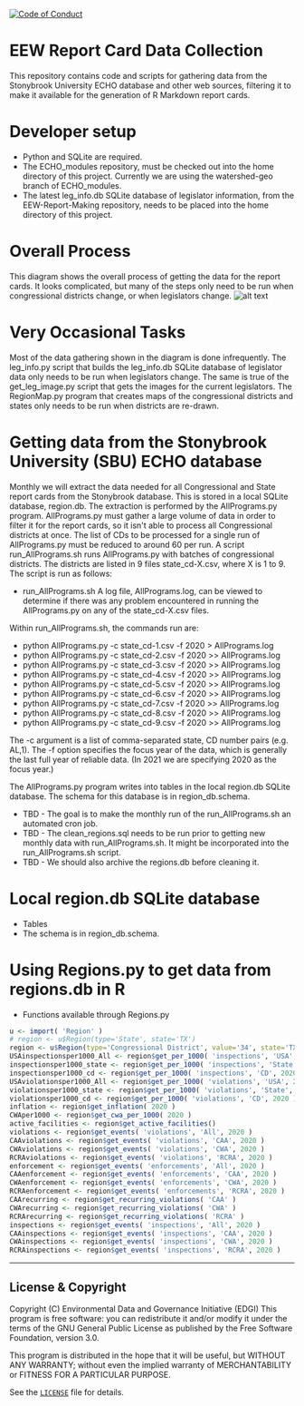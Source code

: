  [![Code of Conduct](https://img.shields.io/badge/%E2%9D%A4-code%20of%20conduct-blue.svg?style=flat)](https://github.com/edgi-govdata-archiving/overview/blob/main/CONDUCT.md)

# EEW Report Card Data Collection
This repository contains code and scripts for gathering data from the Stonybrook University ECHO database and other web sources, filtering it to make it available for the generation of R Markdown report cards.

# Developer setup
* Python and SQLite are required.
* The ECHO_modules repository, must be checked out into the home directory of this project. Currently we are using the watershed-geo branch of ECHO_modules.
* The latest leg_info.db SQLite database of legislator information, from the EEW-Report-Making repository, needs to be placed into the home directory of this project.

# Overall Process
This diagram shows the overall process of getting the data for the report cards.  It looks complicated, but many of the steps
only need to be run when congressional districts change, or when legislators change.
![alt text](https://github.com/edgi-govdata-archiving/EEW-ReportCard-Data/main/ReportCard-process-flow.jpg?raw=true)

# Very Occasional Tasks
Most of the data gathering shown in the diagram is done infrequently.  The leg_info.py script that builds the leg_info.db SQLite database of legislator data only needs to be run when legislators change.  The same is true of the get_leg_image.py script that gets the images for the current legislators.  The RegionMap.py program that creates maps of the congressional districts and states only needs to be run when districts are re-drawn.

# Getting data from the Stonybrook University (SBU) ECHO database 
Monthly we will extract the data needed for all Congressional and State report cards from the Stonybrook database.  This is stored in a local SQLite database, region.db.
The extraction is performed by the AllPrograms.py program.  AllPrograms.py must gather a large volume of data in order to filter
it for the report cards, so it isn't able to process all Congressional districts at once.  The list of CDs to be processed for a single run of AllPrograms.py must be reduced to around 60 per run. A script run_AllPrograms.sh runs AllPrograms.py with batches of congressional districts.  The districts are listed in 9 files state_cd-X.csv, where X is 1 to 9.
The script is run as follows:
* run_AllPrograms.sh
A log file, AllPrograms.log, can be viewed to determine if there was any problem encountered in running the AllPrograms.py on any of the state_cd-X.csv files.

Within run_AllPrograms.sh, the commands run are:
* python AllPrograms.py -c state_cd-1.csv -f 2020 > AllPrograms.log
* python AllPrograms.py -c state_cd-2.csv -f 2020 >> AllPrograms.log
* python AllPrograms.py -c state_cd-3.csv -f 2020 >> AllPrograms.log
* python AllPrograms.py -c state_cd-4.csv -f 2020 >> AllPrograms.log
* python AllPrograms.py -c state_cd-5.csv -f 2020 >> AllPrograms.log
* python AllPrograms.py -c state_cd-6.csv -f 2020 >> AllPrograms.log
* python AllPrograms.py -c state_cd-7.csv -f 2020 >> AllPrograms.log
* python AllPrograms.py -c state_cd-8.csv -f 2020 >> AllPrograms.log
* python AllPrograms.py -c state_cd-9.csv -f 2020 >> AllPrograms.log

The -c argument is a list of comma-separated state, CD number pairs (e.g. AL,1).  The -f option specifies the focus year of the data, which is generally the last full year of reliable data. (In 2021 we are specifying 2020 as the focus year.)

The AllPrograms.py program writes into tables in the local region.db SQLite database. The schema for this database is in region_db.schema.
* TBD - The goal is to make the monthly run of the run_AllPrograms.sh an automated cron job.
* TBD - The clean_regions.sql needs to be run prior to getting new monthly data with run_AllPrograms.sh.  It might be incorporated into the run_AllPrograms.sh script.
* TBD - We should also archive the regions.db before cleaning it.  

# Local region.db SQLite database
* Tables
* The schema is in region_db.schema.  

# Using Regions.py to get data from regions.db in R
* Functions available through Regions.py
```R
u <- import( 'Region' )
# region <- u$Region(type='State', state='TX')
region <- u$Region(type='Congressional District', value='34', state='TX')
USAinspectionsper1000_All <- region$get_per_1000( 'inspections', 'USA', 2020 )
inspectionsper1000_state <- region$get_per_1000( 'inspections', 'State', 2020 )
inspectionsper1000_cd <- region$get_per_1000( 'inspections', 'CD', 2020 )
USAviolationsper1000_All <- region$get_per_1000( 'violations', 'USA', 2020 )
violationsper1000_state <- region$get_per_1000( 'violations', 'State', 2020 )
violationsper1000_cd <- region$get_per_1000( 'violations', 'CD', 2020 )
inflation <- region$get_inflation( 2020 )
CWAper1000 <- region$get_cwa_per_1000( 2020 )
active_facilities <- region$get_active_facilities()
violations <- region$get_events( 'violations', 'All', 2020 )
CAAviolations <- region$get_events( 'violations', 'CAA', 2020 )
CWAviolations <- region$get_events( 'violations', 'CWA', 2020 )
RCRAviolations <- region$get_events( 'violations', 'RCRA', 2020 )
enforcement <- region$get_events( 'enforcements', 'All', 2020 )
CAAenforcement <- region$get_events( 'enforcements', 'CAA', 2020 )
CWAenforcement <- region$get_events( 'enforcements', 'CWA', 2020 )
RCRAenforcement <- region$get_events( 'enforcements', 'RCRA', 2020 )
CAArecurring <- region$get_recurring_violations( 'CAA' )
CWArecurring <- region$get_recurring_violations( 'CWA' )
RCRArecurring <- region$get_recurring_violations( 'RCRA' )
inspections <- region$get_events( 'inspections', 'All', 2020 )
CAAinspections <- region$get_events( 'inspections', 'CAA', 2020 )
CWAinspections <- region$get_events( 'inspections', 'CWA', 2020 )
RCRAinspections <- region$get_events( 'inspections', 'RCRA', 2020 )
```





---

## License & Copyright

Copyright (C) <year> Environmental Data and Governance Initiative (EDGI)
This program is free software: you can redistribute it and/or modify it under the terms of the GNU General Public License as published by the Free Software Foundation, version 3.0.

This program is distributed in the hope that it will be useful, but WITHOUT ANY WARRANTY; without even the implied warranty of MERCHANTABILITY or FITNESS FOR A PARTICULAR PURPOSE.

See the [`LICENSE`](/LICENSE) file for details.

